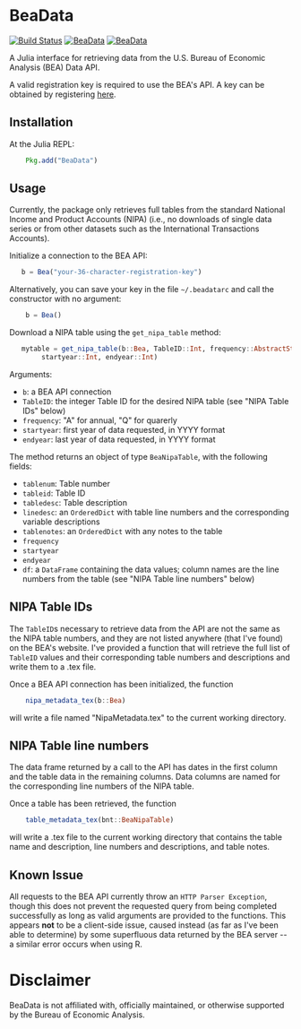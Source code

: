 # BeaData

[![Build Status](https://travis-ci.org/stephenbnicar/BeaData.jl.svg?branch=master)](https://travis-ci.org/stephenbnicar/BeaData.jl)
[![BeaData](http://pkg.julialang.org/badges/BeaData_0.4.svg)](http://pkg.julialang.org/?pkg=BeaData)
[![BeaData](http://pkg.julialang.org/badges/BeaData_0.5.svg)](http://pkg.julialang.org/?pkg=BeaData)

A Julia interface for retrieving data from the U.S. Bureau of Economic Analysis (BEA)
Data API.

A valid registration key is required to use the BEA's API. A key can be obtained by registering [here](http://www.bea.gov/API/signup/index.cfm).

## Installation

At the Julia REPL:

```julia
    Pkg.add("BeaData")
```

## Usage

Currently, the package only retrieves full tables from the standard National
Income and Product Accounts (NIPA) (i.e., no downloads of single data series or
    from other datasets such as the International Transactions Accounts).

Initialize a connection to the BEA API:

```julia
   b = Bea("your-36-character-registration-key")
```
Alternatively, you can save your key in the file `~/.beadatarc` and call the constructor
with no argument:

```julia
    b = Bea()
```
Download a NIPA table using the `get_nipa_table` method:

```julia
   mytable = get_nipa_table(b::Bea, TableID::Int, frequency::AbstractString,
        startyear::Int, endyear::Int)
```

Arguments:
* `b`: a BEA API connection
* `TableID`: the integer Table ID for the desired NIPA table (see "NIPA Table IDs" below)
* `frequency`: "A" for annual, "Q" for quarerly
* `startyear`: first year of data requested, in YYYY format
* `endyear`: last year of data requested, in YYYY format

The method returns an object of type `BeaNipaTable`, with the following fields:
* `tablenum`: Table number
* `tableid`: Table ID
* `tabledesc`: Table description
* `linedesc`: an `OrderedDict` with table line numbers and the corresponding variable descriptions
* `tablenotes`: an `OrderedDict` with any notes to the table
* `frequency`
* `startyear`
* `endyear`
* `df`: a `DataFrame` containing the data values; column names are the line numbers from the table (see "NIPA Table line numbers" below)

## NIPA Table IDs

The `TableID`s necessary to retrieve data from the API are not the same as the NIPA
table numbers, and they are not listed anywhere (that I've found) on the BEA's website.
I've provided a function that will retrieve the full list of `TableID` values and their
corresponding table numbers and descriptions and write them to a .tex file.

Once a BEA API connection has been initialized, the function
```julia
    nipa_metadata_tex(b::Bea)
```
will write a file named "NipaMetadata.tex" to the current working directory.

## NIPA Table line numbers

The data frame returned by a call to the API has dates in the first column and
the table data in the remaining columns.  Data columns are named for the corresponding
line numbers of the NIPA table.  

Once a table has been retrieved, the function
```julia
    table_metadata_tex(bnt::BeaNipaTable)
```
will write a .tex file to the current working directory that contains the table name and description, line numbers and descriptions, and table notes.

## Known Issue
All requests to the BEA API currently throw an `HTTP Parser Exception`, though this does not prevent the requested
query from being completed successfully as long as valid arguments are provided to the functions.  This appears **not** to be a client-side issue, caused instead (as far as I've been able to determine) by some superfluous data returned by the BEA server -- a similar error occurs when using R.

# Disclaimer
BeaData is not affiliated with, officially maintained, or otherwise supported by the Bureau of Economic Analysis.
